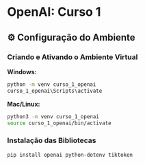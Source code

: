 # OpenAI: Curso 1

## ⚙️ Configuração do Ambiente

### Criando e Ativando o Ambiente Virtual

**Windows:**
```bash
python -m venv curso_1_openai
curso_1_openai\Scripts\activate
```

**Mac/Linux:**
```bash
python3 -m venv curso_1_openai
source curso_1_openai/bin/activate
```

### Instalação das Bibliotecas

```bash
pip install openai python-dotenv tiktoken
```


